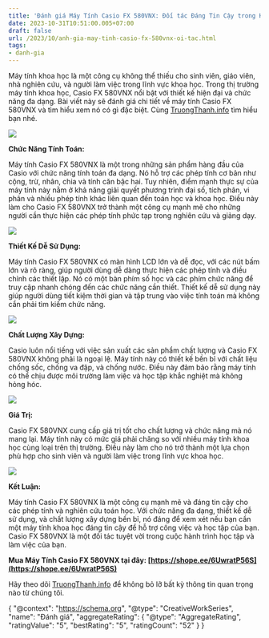 ```yaml
---
title: 'Đánh giá Máy Tính Casio FX 580VNX: Đối tác Đáng Tin Cậy trong Học Tập và Công Việc'
date: 2023-10-31T10:51:00.005+07:00
draft: false
url: /2023/10/anh-gia-may-tinh-casio-fx-580vnx-oi-tac.html
tags: 
- danh-gia
---
```


Máy tính khoa học là một công cụ không thể thiếu cho sinh viên, giáo viên, nhà nghiên cứu, và người làm việc trong lĩnh vực khoa học. Trong thị trường máy tính khoa học, Casio FX 580VNX nổi bật với thiết kế hiện đại và chức năng đa dạng. Bài viết này sẽ đánh giá chi tiết về máy tính Casio FX 580VNX và tìm hiểu xem nó có gì đặc biệt. Cùng [TruongThanh.info](http://www.truongthanh.info) tìm hiểu bạn nhé.

[![](https://blogger.googleusercontent.com/img/b/R29vZ2xl/AVvXsEjc6QpyzkBss63VImaPomJIawkWfcwnpDRGIIwMuDKh-9QWs8IsQbq-4VbU57k_sJ47ilJ9oq44UD7pWRZfs_GoBKkiFBMxAVrsbDXz1CZZvaZVT-NKxD_einKjmPDQUwtVEEmE-w-FRj6FM01Fnml3cqksRLSBDVMORY4etyzKJZiBknQ3s7h9hceW_CtR/s320/may-tinh-casio-1.jpg)](https://blogger.googleusercontent.com/img/b/R29vZ2xl/AVvXsEjc6QpyzkBss63VImaPomJIawkWfcwnpDRGIIwMuDKh-9QWs8IsQbq-4VbU57k_sJ47ilJ9oq44UD7pWRZfs_GoBKkiFBMxAVrsbDXz1CZZvaZVT-NKxD_einKjmPDQUwtVEEmE-w-FRj6FM01Fnml3cqksRLSBDVMORY4etyzKJZiBknQ3s7h9hceW_CtR/s1024/may-tinh-casio-1.jpg)

  

  

  

**Chức Năng Tính Toán:**

  

Máy tính Casio FX 580VNX là một trong những sản phẩm hàng đầu của Casio với chức năng tính toán đa dạng. Nó hỗ trợ các phép tính cơ bản như cộng, trừ, nhân, chia và tính căn bậc hai. Tuy nhiên, điểm mạnh thực sự của máy tính này nằm ở khả năng giải quyết phương trình đại số, tích phân, vi phân và nhiều phép tính khác liên quan đến toán học và khoa học. Điều này làm cho Casio FX 580VNX trở thành một công cụ mạnh mẽ cho những người cần thực hiện các phép tính phức tạp trong nghiên cứu và giảng dạy.

  

[![](https://blogger.googleusercontent.com/img/b/R29vZ2xl/AVvXsEink0UK6Go4sbQnb5Ax-h8Z2J1jwTu_VEl5iwX-Otg3Ff6kX8V8kHA1uBhlCXSRax5vl_bCowBkSklbuauLJ2QDIwO8yN3SD86XMnqXgmSzFO35M7HDJR076h5fC-h6kHYX2JQFBHHX9Dx5NTj3BGoTYW479fWZ9JYQUl61r75-orn6gY_PjB4PZrT7joRv/s320/may-tinh-casio-2.jpg)](https://blogger.googleusercontent.com/img/b/R29vZ2xl/AVvXsEink0UK6Go4sbQnb5Ax-h8Z2J1jwTu_VEl5iwX-Otg3Ff6kX8V8kHA1uBhlCXSRax5vl_bCowBkSklbuauLJ2QDIwO8yN3SD86XMnqXgmSzFO35M7HDJR076h5fC-h6kHYX2JQFBHHX9Dx5NTj3BGoTYW479fWZ9JYQUl61r75-orn6gY_PjB4PZrT7joRv/s1024/may-tinh-casio-2.jpg)

  

  

  

**Thiết Kế Dễ Sử Dụng:**

  

Máy tính Casio FX 580VNX có màn hình LCD lớn và dễ đọc, với các nút bấm lớn và rõ ràng, giúp người dùng dễ dàng thực hiện các phép tính và điều chỉnh các thiết lập. Nó có một bàn phím số học và các phím chức năng để truy cập nhanh chóng đến các chức năng cần thiết. Thiết kế dễ sử dụng này giúp người dùng tiết kiệm thời gian và tập trung vào việc tính toán mà không cần phải tìm kiếm chức năng.

  

[![](https://blogger.googleusercontent.com/img/b/R29vZ2xl/AVvXsEgf9U5NnL3yWe9l9LTJi9rTdTFxJ0UQb4jcyTpYSqCLkGqsCSYPgXA09kjEjUt8PZ4keebdtsVCMnQ63XzMCun3WH3x_OAAKOQ-uXt2m2cqkQjcVC2AChGkY7ii-vXXK3Q7LQy8OJ6TFh_b9Rk7rVcz7zYpmVyHpJLj8pX-PjOtG6U-a-35Kx4XTL__Z0GO/s320/may-tinh-casio-3.jpg)](https://blogger.googleusercontent.com/img/b/R29vZ2xl/AVvXsEgf9U5NnL3yWe9l9LTJi9rTdTFxJ0UQb4jcyTpYSqCLkGqsCSYPgXA09kjEjUt8PZ4keebdtsVCMnQ63XzMCun3WH3x_OAAKOQ-uXt2m2cqkQjcVC2AChGkY7ii-vXXK3Q7LQy8OJ6TFh_b9Rk7rVcz7zYpmVyHpJLj8pX-PjOtG6U-a-35Kx4XTL__Z0GO/s800/may-tinh-casio-3.jpg)

  

  

  

**Chất Lượng Xây Dựng:**

  

Casio luôn nổi tiếng với việc sản xuất các sản phẩm chất lượng và Casio FX 580VNX không phải là ngoại lệ. Máy tính này có thiết kế bền bỉ với chất liệu chống sốc, chống va đập, và chống nước. Điều này đảm bảo rằng máy tính có thể chịu được môi trường làm việc và học tập khắc nghiệt mà không hỏng hóc.

  

[![](https://blogger.googleusercontent.com/img/b/R29vZ2xl/AVvXsEihKmv7tujWW3HNUhzx94zChiAr6jsAYJlqzgmHTvBuWVu-2qMmCXWrjacweZt9xkBu2VKyItt2CMY9dWUwHsFwW_jFF0gi58qyA9rFY-FAFM7ZN_ctE2Qiw1TpsSHg9gvRvRi4oCqA9dZiUfxWz4sW3aEgEjJY5vwSTkHR0fzZ79uRf9uYV6P91bJbDD4c/s320/may-tinh-casio-4.jpg)](https://blogger.googleusercontent.com/img/b/R29vZ2xl/AVvXsEihKmv7tujWW3HNUhzx94zChiAr6jsAYJlqzgmHTvBuWVu-2qMmCXWrjacweZt9xkBu2VKyItt2CMY9dWUwHsFwW_jFF0gi58qyA9rFY-FAFM7ZN_ctE2Qiw1TpsSHg9gvRvRi4oCqA9dZiUfxWz4sW3aEgEjJY5vwSTkHR0fzZ79uRf9uYV6P91bJbDD4c/s1024/may-tinh-casio-4.jpg)

  

  

  

**Giá Trị:**

  

Casio FX 580VNX cung cấp giá trị tốt cho chất lượng và chức năng mà nó mang lại. Máy tính này có mức giá phải chăng so với nhiều máy tính khoa học cùng loại trên thị trường. Điều này làm cho nó trở thành một lựa chọn phù hợp cho sinh viên và người làm việc trong lĩnh vực khoa học.

  

[![](https://blogger.googleusercontent.com/img/b/R29vZ2xl/AVvXsEgYKB7AHbAQnPHENTYNDIvU7sUeqVLrhucocd8tp5Fiq7FRypMx0CWrmU20P-gzSl2WaYpxZzU72Vdqk8yvAMnv0FUVuyoaDxfLDKzNq4jkW1F7sTkVW7GzP3-ZsMibpU-AQmBp02JlkLP_nJQYKe_W4HdBZn-e4xNSuL6tI1_sVSY8e-DQX8gTpGuTu4RS/s320/may-tinh-casio-5.jpg)](https://blogger.googleusercontent.com/img/b/R29vZ2xl/AVvXsEgYKB7AHbAQnPHENTYNDIvU7sUeqVLrhucocd8tp5Fiq7FRypMx0CWrmU20P-gzSl2WaYpxZzU72Vdqk8yvAMnv0FUVuyoaDxfLDKzNq4jkW1F7sTkVW7GzP3-ZsMibpU-AQmBp02JlkLP_nJQYKe_W4HdBZn-e4xNSuL6tI1_sVSY8e-DQX8gTpGuTu4RS/s1024/may-tinh-casio-5.jpg)

  

  

**Kết Luận:**

  

Máy tính Casio FX 580VNX là một công cụ mạnh mẽ và đáng tin cậy cho các phép tính và nghiên cứu toán học. Với chức năng đa dạng, thiết kế dễ sử dụng, và chất lượng xây dựng bền bỉ, nó đáng để xem xét nếu bạn cần một máy tính khoa học đáng tin cậy để hỗ trợ công việc và học tập của bạn. Casio FX 580VNX là một đối tác tuyệt vời trong cuộc hành trình học tập và làm việc của bạn.

  

**Mua Máy Tính Casio FX 580VNX tại đây: [https://shope.ee/6UwratP56S](https://shope.ee/6UwratP56S)**

  

Hãy theo dõi [TruongThanh.info](http://www.truongthanh.info) để không bỏ lỡ bất kỳ thông tin quan trọng nào từ chúng tôi.

  

{ "@context": "https://schema.org", "@type": "CreativeWorkSeries", "name": "Đánh giá", "aggregateRating": { "@type": "AggregateRating", "ratingValue": "5", "bestRating": "5", "ratingCount": "52" } }